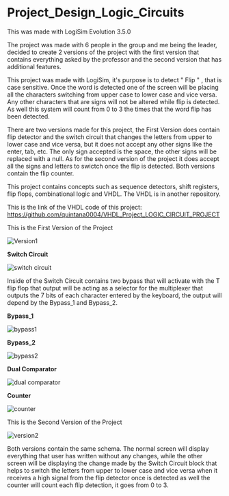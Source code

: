 # Project_Design_Logic_Circuits
This was made with LogiSim Evolution 3.5.0

The project was made with 6 people in the group and me being the leader, decided to create 2 versions of the project with the first version that contains everything asked by the professor and the second version that has additional features. 

This project was made with LogiSim, it's purpose is to detect " Flip " , that is case sensitive. Once the word is detected one of the screen will be placing all the characters switching  from upper case to lower case and vice versa. Any other characters that are signs will not be altered while flip is detected. As well this system will count from 0 to 3 the times that the word flip has been detected. 

There are two versions made for this project, the First Version does contain flip detector and the switch circuit that changes the letters from upper to lower case and vice versa, but it does not accept any other signs like the enter, tab, etc. The only sign accepted is the space, the other signs will be replaced with a null. As for the second version of the project it does accept all the signs and letters to swictch once the flip is detected. Both versions contain the flip counter. 

This project contains concepts such as sequence detectors, shift registers, flip flops, combinational logic and VHDL. The VHDL is in another repository. 

This is the link of the VHDL code of this project:
https://github.com/quintana0004/VHDL_Project_LOGIC_CIRCUIT_PROJECT


This is the First Version of the Project

![Version1](https://user-images.githubusercontent.com/66384782/139343471-d929aa40-a46d-4c4d-9355-cb9c63b87478.png)

**Switch Circuit**

![switch circuit](https://user-images.githubusercontent.com/66384782/139350450-af605acf-b502-4d7c-bce6-a26f97dd0c3b.png)

Inside of the Switch Circuit contains two bypass that will activate with the T flip flop that output will be acting as a selector for the multiplexer that outputs the 7 bits of each character entered by the keyboard, the output will depend by the Bypass_1 and Bypass_2.

**Bypass_1**

![bypass1](https://user-images.githubusercontent.com/66384782/139346765-084ee6b2-5372-4052-a73c-6d1e7780fe90.png)

**Bypass_2**

![bypass2](https://user-images.githubusercontent.com/66384782/139346770-86250702-c040-41ac-8526-7058cceb466d.png)

**Dual Comparator**

![dual comparator](https://user-images.githubusercontent.com/66384782/139346774-d63a7f8a-a390-424e-b47c-a5d685de20b7.png)

**Counter**

![counter](https://user-images.githubusercontent.com/66384782/139346781-ce6ccd6f-02bd-4271-9b97-4fddcb1be324.png)


This is the Second Version of the Project

![version2](https://user-images.githubusercontent.com/66384782/139343684-aa45dc1b-cd60-4e79-a7e0-2d751269a1cb.png)


Both versions contain the same schema. The normal screen will display everything that user has written without any changes, while the other screen will be displaying the change made by the Switch Circuit block that helps to switch the letters from upper to lower case and vice versa when it receives a high signal from the flip detector once is detected as well the counter will count each flip detection, it goes from 0 to 3.
